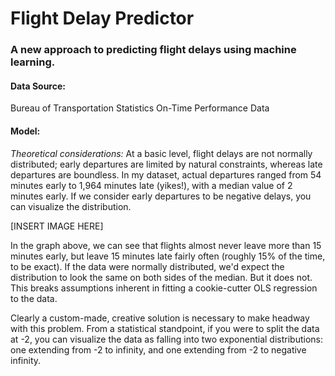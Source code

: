 # Flight Delay Predictor
### A new approach to predicting flight delays using machine learning.
#### Data Source:
Bureau of Transportation Statistics On-Time Performance Data
#### Model:

*Theoretical considerations:*
At a basic level, flight delays are not normally distributed; early departures are limited by natural constraints, whereas late departures are boundless. In my dataset, actual departures ranged from 54 minutes early to 1,964 minutes late (yikes!), with a median value of 2 minutes early. If we consider early departures to be negative delays, you can visualize the distribution.

[INSERT IMAGE HERE]

In the graph above, we can see that flights almost never leave more than 15 minutes early, but leave 15 minutes late fairly often (roughly 15% of the time, to be exact). If the data were normally distributed, we'd expect the distribution to look the same on both sides of the median. But it does not. This breaks assumptions inherent in fitting a cookie-cutter OLS regression to the data.

Clearly a custom-made, creative solution is necessary to make headway with this problem. From a statistical standpoint, if you were to split the data at -2, you can visualize the data as falling into two exponential distributions: one extending from -2 to infinity, and one extending from -2 to negative infinity.
